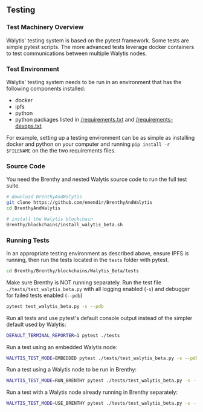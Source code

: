 ## Testing

### Test Machinery Overview

Walytis' testing system is based on the pytest framework.
Some tests are simple pytest scripts.
The more advanced tests leverage docker containers to test communications between multiple Walytis nodes.

### Test Environment

Walytis' testing system needs to be run in an environment that has the following components installed:

- docker
- ipfs
- python
- python packages listed in [/requirements.txt](/requirements.txt) and [/requirements-devops.txt](/requirements-devops.txt)

For example, setting up a testing environment can be as simple as installing docker and python on your computer and running `pip install -r $FILENAME` on the the two requirements files.

### Source Code

You need the Brenthy and nested Walytis source code to run the full test suite.

```sh
# download BrenthyAndWalytis
git clone https://github.com/emendir/BrenthyAndWalytis
cd BrenthyAndWalytis

# install the Walytis blockchain
Brenthy/blockchains/install_walytis_beta.sh
```

### Running Tests

In an appropriate testing environment as described above, ensure IPFS is running, then run the tests located in the `tests` folder with pytest.

```sh
cd Brenthy/Brenthy/blockchains/Walytis_Beta/tests
```

Make sure Brenthy is NOT running separately.
Run the test file `./tests/test_walytis_beta.py` with all logging enabled (`-s`) and debugger for failed tests enabled (`--pdb`)

```sh
pytest test_walytis_beta.py -s --pdb
```

Run all tests and use pytest's default console output instead of the simpler default used by Walytis:

```sh
DEFAULT_TERMINAL_REPORTER=1 pytest ./tests
```

Run a test using an embedded Walytis node:

```sh
WALYTIS_TEST_MODE=EMBEDDED pytest ./tests/test_walytis_beta.py -s --pdb
```

Run a test using a Walytis node to be run in Brenthy:

```sh
WALYTIS_TEST_MODE=RUN_BRENTHY pytest ./tests/test_walytis_beta.py -s --pdb
```

Run a test with a Walytis node already running in Brenthy separately:

```sh
WALYTIS_TEST_MODE=USE_BRENTHY pytest ./tests/test_walytis_beta.py -s --pdb
```
